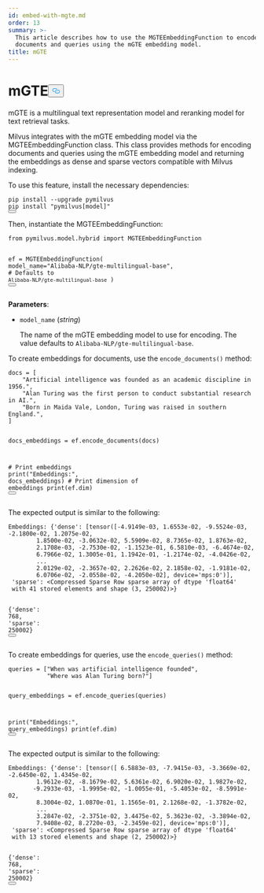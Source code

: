 ```yaml
---
id: embed-with-mgte.md
order: 13
summary: >-
  This article describes how to use the MGTEEmbeddingFunction to encode
  documents and queries using the mGTE embedding model.
title: mGTE
---
```

<h1 id="mGTE" class="common-anchor-header">mGTE<button data-href="#mGTE" class="anchor-icon" translate="no">
      <svg translate="no"
        aria-hidden="true"
        focusable="false"
        height="20"
        version="1.1"
        viewBox="0 0 16 16"
        width="16"
      >
        <path
          fill="#0092E4"
          fill-rule="evenodd"
          d="M4 9h1v1H4c-1.5 0-3-1.69-3-3.5S2.55 3 4 3h4c1.45 0 3 1.69 3 3.5 0 1.41-.91 2.72-2 3.25V8.59c.58-.45 1-1.27 1-2.09C10 5.22 8.98 4 8 4H4c-.98 0-2 1.22-2 2.5S3 9 4 9zm9-3h-1v1h1c1 0 2 1.22 2 2.5S13.98 12 13 12H9c-.98 0-2-1.22-2-2.5 0-.83.42-1.64 1-2.09V6.25c-1.09.53-2 1.84-2 3.25C6 11.31 7.55 13 9 13h4c1.45 0 3-1.69 3-3.5S14.5 6 13 6z"
        ></path>
      </svg>
    </button></h1><p>mGTE is a multilingual text representation model and reranking model for text retrieval tasks.</p>
<p>Milvus integrates with the mGTE embedding model via the MGTEEmbeddingFunction class. This class provides methods for encoding documents and queries using the mGTE embedding model and returning the embeddings as dense and sparse vectors compatible with Milvus indexing.</p>
<p>To use this feature, install the necessary dependencies:</p>
<pre><code translate="no" class="language-python">pip install --upgrade pymilvus
pip install <span class="hljs-string">&quot;pymilvus[model]&quot;</span>
<button class="copy-code-btn"></button></code></pre>
<p>Then, instantiate the MGTEEmbeddingFunction:</p>
<pre><code translate="no" class="language-python"><span class="hljs-keyword">from</span> pymilvus.model.hybrid <span class="hljs-keyword">import</span> MGTEEmbeddingFunction

ef = MGTEEmbeddingFunction(
    model_name=<span class="hljs-string">&quot;Alibaba-NLP/gte-multilingual-base&quot;</span>, <span class="hljs-comment"># Defaults to `Alibaba-NLP/gte-multilingual-base`</span>
)
<button class="copy-code-btn"></button></code></pre>
<p><strong>Parameters</strong>:</p>
<ul>
<li><p><code translate="no">model_name</code> (<em>string</em>)</p>
<p>The name of the mGTE embedding model to use for encoding. The value defaults to <code translate="no">Alibaba-NLP/gte-multilingual-base</code>.</p></li>
</ul>
<p>To create embeddings for documents, use the <code translate="no">encode_documents()</code> method:</p>
<pre><code translate="no" class="language-python">docs = [
    <span class="hljs-string">&quot;Artificial intelligence was founded as an academic discipline in 1956.&quot;</span>,
    <span class="hljs-string">&quot;Alan Turing was the first person to conduct substantial research in AI.&quot;</span>,
    <span class="hljs-string">&quot;Born in Maida Vale, London, Turing was raised in southern England.&quot;</span>,
]

docs_embeddings = ef.encode_documents(docs)

<span class="hljs-comment"># Print embeddings</span>
<span class="hljs-built_in">print</span>(<span class="hljs-string">&quot;Embeddings:&quot;</span>, docs_embeddings)
<span class="hljs-comment"># Print dimension of embeddings</span>
<span class="hljs-built_in">print</span>(ef.dim)
<button class="copy-code-btn"></button></code></pre>
<p>The expected output is similar to the following:</p>
<pre><code translate="no" class="language-python">Embeddings: {<span class="hljs-string">&#x27;dense&#x27;</span>: [tensor([-<span class="hljs-number">4.9149e-03</span>, <span class="hljs-number">1.6553e-02</span>, -<span class="hljs-number">9.5524e-03</span>, -<span class="hljs-number">2.1800e-02</span>, <span class="hljs-number">1.2075e-02</span>,
        <span class="hljs-number">1.8500e-02</span>, -<span class="hljs-number">3.0632e-02</span>, <span class="hljs-number">5.5909e-02</span>, <span class="hljs-number">8.7365e-02</span>, <span class="hljs-number">1.8763e-02</span>,
        <span class="hljs-number">2.1708e-03</span>, -<span class="hljs-number">2.7530e-02</span>, -<span class="hljs-number">1.1523e-01</span>, <span class="hljs-number">6.5810e-03</span>, -<span class="hljs-number">6.4674e-02</span>,
        <span class="hljs-number">6.7966e-02</span>, <span class="hljs-number">1.3005e-01</span>, <span class="hljs-number">1.1942e-01</span>, -<span class="hljs-number">1.2174e-02</span>, -<span class="hljs-number">4.0426e-02</span>,
        ...
        <span class="hljs-number">2.0129e-02</span>, -<span class="hljs-number">2.3657e-02</span>, <span class="hljs-number">2.2626e-02</span>, <span class="hljs-number">2.1858e-02</span>, -<span class="hljs-number">1.9181e-02</span>,
        <span class="hljs-number">6.0706e-02</span>, -<span class="hljs-number">2.0558e-02</span>, -<span class="hljs-number">4.2050e-02</span>], device=<span class="hljs-string">&#x27;mps:0&#x27;</span>)], 
 <span class="hljs-string">&#x27;sparse&#x27;</span>: &lt;Compressed Sparse Row sparse array of dtype <span class="hljs-string">&#x27;float64&#x27;</span>
 <span class="hljs-keyword">with</span> <span class="hljs-number">41</span> stored elements <span class="hljs-keyword">and</span> shape (<span class="hljs-number">3</span>, <span class="hljs-number">250002</span>)&gt;}

{<span class="hljs-string">&#x27;dense&#x27;</span>: <span class="hljs-number">768</span>, <span class="hljs-string">&#x27;sparse&#x27;</span>: <span class="hljs-number">250002</span>}
<button class="copy-code-btn"></button></code></pre>
<p>To create embeddings for queries, use the <code translate="no">encode_queries()</code> method:</p>
<pre><code translate="no" class="language-python">queries = [<span class="hljs-string">&quot;When was artificial intelligence founded&quot;</span>,
           <span class="hljs-string">&quot;Where was Alan Turing born?&quot;</span>]

query_embeddings = ef.encode_queries(queries)

<span class="hljs-built_in">print</span>(<span class="hljs-string">&quot;Embeddings:&quot;</span>, query_embeddings)
<span class="hljs-built_in">print</span>(ef.dim)
<button class="copy-code-btn"></button></code></pre>
<p>The expected output is similar to the following:</p>
<pre><code translate="no" class="language-python">Embeddings: {<span class="hljs-string">&#x27;dense&#x27;</span>: [tensor([ <span class="hljs-number">6.5883e-03</span>, -<span class="hljs-number">7.9415e-03</span>, -<span class="hljs-number">3.3669e-02</span>, -<span class="hljs-number">2.6450e-02</span>, <span class="hljs-number">1.4345e-02</span>,
        <span class="hljs-number">1.9612e-02</span>, -<span class="hljs-number">8.1679e-02</span>, <span class="hljs-number">5.6361e-02</span>, <span class="hljs-number">6.9020e-02</span>, <span class="hljs-number">1.9827e-02</span>,
       -<span class="hljs-number">9.2933e-03</span>, -<span class="hljs-number">1.9995e-02</span>, -<span class="hljs-number">1.0055e-01</span>, -<span class="hljs-number">5.4053e-02</span>, -<span class="hljs-number">8.5991e-02</span>,
        <span class="hljs-number">8.3004e-02</span>, <span class="hljs-number">1.0870e-01</span>, <span class="hljs-number">1.1565e-01</span>, <span class="hljs-number">2.1268e-02</span>, -<span class="hljs-number">1.3782e-02</span>,
        ...
        <span class="hljs-number">3.2847e-02</span>, -<span class="hljs-number">2.3751e-02</span>, <span class="hljs-number">3.4475e-02</span>, <span class="hljs-number">5.3623e-02</span>, -<span class="hljs-number">3.3894e-02</span>,
        <span class="hljs-number">7.9408e-02</span>, <span class="hljs-number">8.2720e-03</span>, -<span class="hljs-number">2.3459e-02</span>], device=<span class="hljs-string">&#x27;mps:0&#x27;</span>)], 
 <span class="hljs-string">&#x27;sparse&#x27;</span>: &lt;Compressed Sparse Row sparse array of dtype <span class="hljs-string">&#x27;float64&#x27;</span>
 <span class="hljs-keyword">with</span> <span class="hljs-number">13</span> stored elements <span class="hljs-keyword">and</span> shape (<span class="hljs-number">2</span>, <span class="hljs-number">250002</span>)&gt;}

{<span class="hljs-string">&#x27;dense&#x27;</span>: <span class="hljs-number">768</span>, <span class="hljs-string">&#x27;sparse&#x27;</span>: <span class="hljs-number">250002</span>}
<button class="copy-code-btn"></button></code></pre>
